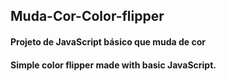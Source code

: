 ## Muda-Cor-Color-flipper

#### Projeto de JavaScript básico que muda de cor

#### Simple color flipper made with basic JavaScript.

